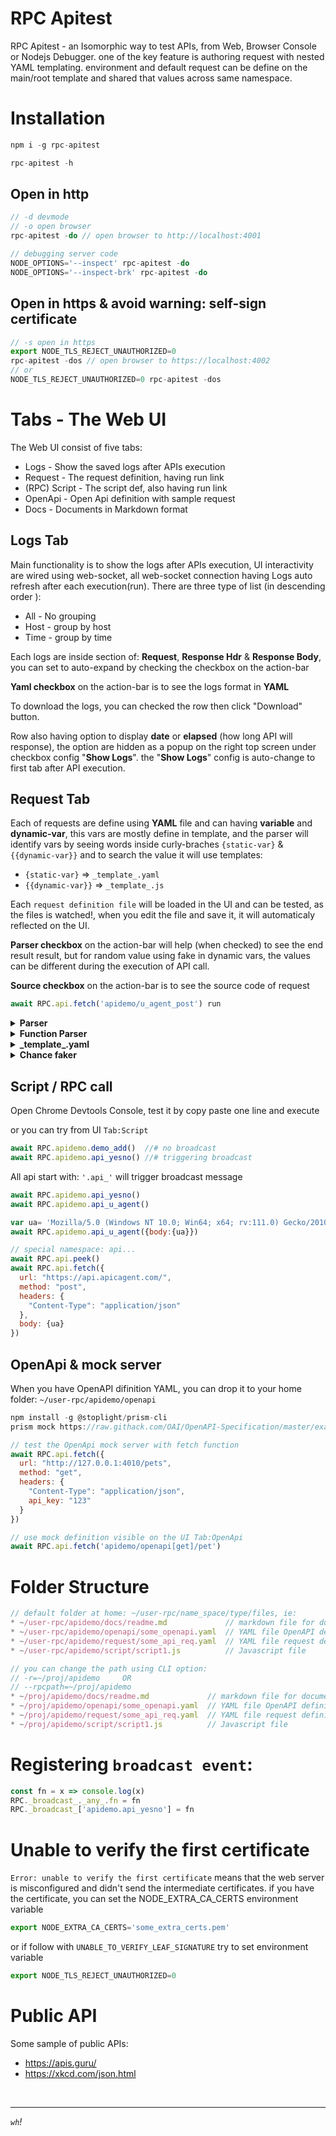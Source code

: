 # RPC Apitest

RPC Apitest - an Isomorphic way to test APIs, from Web, Browser Console or Nodejs Debugger. one of the key feature is authoring request with nested YAML templating. environment and default request can be define on the main/root template and shared that values across same namespace. 

# Installation
```js
npm i -g rpc-apitest

rpc-apitest -h
```
## Open in http  
```js
// -d devmode
// -o open browser
rpc-apitest -do // open browser to http://localhost:4001

// debugging server code
NODE_OPTIONS='--inspect' rpc-apitest -do
NODE_OPTIONS='--inspect-brk' rpc-apitest -do
```

## Open in https & avoid warning: self-sign certificate  
```js
// -s open in https
export NODE_TLS_REJECT_UNAUTHORIZED=0
rpc-apitest -dos // open browser to https://localhost:4002
// or
NODE_TLS_REJECT_UNAUTHORIZED=0 rpc-apitest -dos
```

# Tabs - The Web UI
The Web UI consist of five tabs:
* Logs - Show the saved logs after APIs execution
* Request - The request definition, having run link 
* (RPC) Script - The script def, also having run link
* OpenApi - Open Api definition with sample request
* Docs - Documents in Markdown format

## Logs Tab
Main functionality is to show the logs after APIs execution, UI interactivity are wired using web-socket, all web-socket connection having Logs auto refresh after each execution(run). There are three type of list (in descending order ): 
* All - No grouping
* Host - group by host
* Time - group by time

Each logs are inside section of: **Request**, **Response Hdr** & **Response Body**, you can set to auto-expand by checking the checkbox on the action-bar 

**Yaml checkbox** on the action-bar is to see the logs format in **YAML**

To download the logs, you can checked the row then click "Download" button.

Row also having option to display  **date** or **elapsed** (how long API will response), the option are hidden as a popup on the right top screen under checkbox config "**Show Logs**". the "**Show Logs**" config is auto-change to first tab after API execution.  

## Request Tab
Each of requests are define using **YAML** file and can having **variable** and **dynamic-var**, this vars are mostly define in template, and the parser will identify vars by seeing words inside curly-braches `{static-var}` & `{{dynamic-var}}` and to search the value it will use templates:

* `{static-var}` => `_template_.yaml`
* `{{dynamic-var}}` => `_template_.js`

Each `request definition file` will be loaded in the UI and can be tested, as the files is watched!, when you edit the file and save it, it will automaticaly reflected on the UI.

**Parser checkbox** on the action-bar will help (when checked) to see the end result result, but for random value using fake in dynamic vars, the values can be different during the execution of API call.

**Source checkbox** on the action-bar is to see the source code of request 

```js
await RPC.api.fetch('apidemo/u_agent_post') run
```
<details><summary><b>Parser</b></summary>

## Parser
### Simple
```js
greet: Hello        // _template_.yaml

...
body: {greet}       // request_post.yaml

=> body: Hello      // result
```
### Nested
```js
greet:              // _template_.yaml
  nice: Hi Alice

...
body: {greet.nice}  // request_post.yaml

=> body: Hi Alice

...
body: {greet}       // request_post.yaml

=> body:
     nice: Hi Alice // result
```
### Shorthand `{&}`
```js 
greet:              // _template_.yaml
  body: Howdy John

...
body: {greet.&}     // request_post.yaml
~>    {greet.body}

=> body: Howdy John // result
```
### Spread
```js
names:              // _template_.yaml
  first: John
  last: Doe

...
body:               // request_post.yaml
  _1: '{...names}'

=> body:            // result
    first: John
    last: Doe
```
</details>

<details><summary><b>Function Parser</b></summary>

## Function Parser
Function parser is a special `\_template\_.js` to host functions and it can use inside request as `{{dynamic-var}}`:
```js
module.exports = $ => ({ // _template_.js
  first: _ => rpc()._lib_.chance.first(),
  dtnow: _ => `{greet-ed} ${(new Date()).toISOString()}`,
})

body: {{now}}            // request_post.yaml
=> body: 2023-04-20T07:34:57.092Z
``` 
</details>

<details><summary><b>_template_.yaml</b></summary>

### Example of ROOT `_template_.yaml`
```yaml
baseurl: http://baseurl.com

env:
  dev:
    greet: '{baseurl}/hello from DEV'
  qa: 
    greet: '{baseurl}/hello from QA'
  noreplace: 'no change on vars'

default:
  method: get
  headers:
    Content-Type: application/json

greet: Hi from non ENV
greet-ed: hello

mainurl: '{baseurl}/woo'
date: '{{dtnow}}'
```
### Example after ROOT `_template_.yaml`

```yaml
select:
  one:
    greet: howdy one
  two:
    greet: howdy two
```
**env:** on the root \_template\_ will determine which var will be taken presedence over regular one. the **Active Env** is visible on the UI as it show on the right-side of **the root \_template\_**. you can see var getting overwrittern by checking the `Parser` option on action-bar. Example below on `greet` var the posibility of values getting overwritten:
```yaml
# env: dev
greet: 'http://baseurl.com/hello from DEV'

# env: qa
greet: 'http://baseurl.com/hello from QA'

# env: noreplace
greet: 'Hi from non ENV'

# select: one
greet: howdy one
``` 
**select:**/(**slc**) if selection is set, it will take precedence over (**env**) as show in last example when select set to **one** the greet value change to 'howdy one'.

**default:** on the root \_template\_ will be used on request definition
```yaml
# test.yaml
url: '{baseurl}/hello'
```
Parsed values:
```yaml
url: ''http://baseurl.com/hello'
headers:
  method: get
  Content-Type: application/json
```
</details>

<details><summary><b>Chance faker</b></summary>

## Chance faker
Built in Function Parser to generate random faker, you can visit [Chance website](https://chancejs.com/)
```js
body: {{chance.address}} // request_post.yaml
=> body: 908 Cezkaw Junction
``` 
Use Chrome Console browser to test `chance faker`
```js
await RPC.api.chance('name')
await RPC.api.chance('address')
await RPC.api.chance('cc', {type: 'mc'})
await RPC.api.chance('cc', {type: 'visa'})
await RPC.api.chance('paragraph', { sentences: 1 })
```
</details>

## Script / RPC call
Open Chrome Devtools Console, test it by copy paste one line and execute

or you can try from UI `Tab:Script` 
```js
await RPC.apidemo.demo_add()  //# no broadcast 
await RPC.apidemo.api_yesno() //# triggering broadcast
```

All api start with: `'.api_'` will trigger broadcast message
```js
await RPC.apidemo.api_yesno()   
await RPC.apidemo.api_u_agent() 

var ua= 'Mozilla/5.0 (Windows NT 10.0; Win64; x64; rv:111.0) Gecko/20100101 Firefox/111.0'
await RPC.apidemo.api_u_agent({body:{ua}})

// special namespace: api...
await RPC.api.peek()
await RPC.api.fetch({
  url: "https://api.apicagent.com/",
  method: "post",
  headers: {
    "Content-Type": "application/json"
  },
  body: {ua}
})
```
## OpenApi & mock server

When you have OpenAPI difinition YAML, you can drop it to your home folder: `~/user-rpc/apidemo/openapi` 
```js
npm install -g @stoplight/prism-cli
prism mock https://raw.githack.com/OAI/OpenAPI-Specification/master/examples/v3.0/petstore.yaml

// test the OpenApi mock server with fetch function
await RPC.api.fetch({
  url: "http://127.0.0.1:4010/pets",
  method: "get",
  headers: {
    "Content-Type": "application/json",
    api_key: "123"
  }
})

// use mock definition visible on the UI Tab:OpenApi
await RPC.api.fetch('apidemo/openapi[get]/pet')
```

# Folder Structure
```js
// default folder at home: ~/user-rpc/name_space/type/files, ie:
* ~/user-rpc/apidemo/docs/readme.md             // markdown file for documentation
* ~/user-rpc/apidemo/openapi/some_openapi.yaml  // YAML file OpenAPI definition
* ~/user-rpc/apidemo/request/some_api_req.yaml  // YAML file request definition
* ~/user-rpc/apidemo/script/script1.js          // Javascript file

// you can change the path using CLI option:
// -r=~/proj/apidemo     OR 
// --rpcpath=~/proj/apidemo
* ~/proj/apidemo/docs/readme.md             // markdown file for documentation
* ~/proj/apidemo/openapi/some_openapi.yaml  // YAML file OpenAPI definition
* ~/proj/apidemo/request/some_api_req.yaml  // YAML file request definition
* ~/proj/apidemo/script/script1.js          // Javascript file
```

# Registering `broadcast event`: 
```js
const fn = x => console.log(x)
RPC._broadcast_._any_.fn = fn
RPC._broadcast_['apidemo.api_yesno'] = fn
```

# Unable to verify the first certificate
`Error: unable to verify the first certificate` means that the web server is misconfigured and didn't send the intermediate certificates. if you have the certificate, you can set the NODE_EXTRA_CA_CERTS environment variable

```js
export NODE_EXTRA_CA_CERTS='some_extra_certs.pem'
```
or if follow with `UNABLE_TO_VERIFY_LEAF_SIGNATURE` try to set environment variable
```js
export NODE_TLS_REJECT_UNAUTHORIZED=0
```

# Public API
Some sample of public APIs:
* https://apis.guru/
* https://xkcd.com/json.html

<br/>
<hr/>

*`wh`!* 
